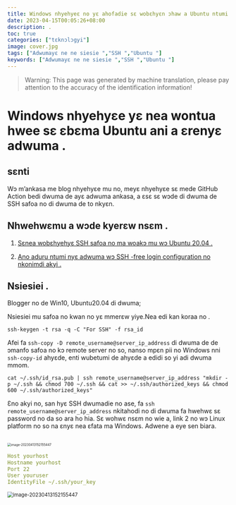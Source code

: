 ```yaml
---  
title: Windows nhyehyeɛ no yɛ ahofadie sɛ wobɛhyɛn ɔhaw a Ubuntu ntumi nyɛ adwuma no mu.  
date: 2023-04-15T00:05:26+08:00  
description: .  
toc: true  
categories: ["tɛknɔlɔgyi"]  
image: cover.jpg  
tags: ["Adwumayɛ ne ne siesie ","SSH ","Ubuntu "]  
keywords: ["Adwumayɛ ne ne siesie ","SSH ","Ubuntu "]  
---  
```

> Warning: This page was generated by machine translation, please pay attention to the accuracy of the identification information!  
  
# Windows nhyehyɛe yɛ nea wontua hwee sɛ ɛbɛma Ubuntu ani a ɛrenyɛ adwuma .  
  
## sɛnti  
  
Wɔ m’ankasa me blog nhyehyɛe mu no, meyɛ nhyehyɛe sɛ mede GitHub Action bedi dwuma de ayɛ adwuma ankasa, a ɛsɛ sɛ wɔde di dwuma de SSH safoa no di dwuma de to nkyɛn.  
  
## Nhwehwɛmu a wɔde kyerɛw nsɛm .  
  
1. [Sɛnea wobɛhyehyɛ SSH safoa no ma woakɔ mu wɔ Ubuntu 20.04 .](https://www.myfreax.com/how-to-set-up-ssh-keys-on-ubuntu-20-04/)  
  
2. [Ano aduru ntumi nyɛ adwuma wɔ SSH -free login configuration no nkonimdi akyi .](https://blog.csdn.net/lisongjia123/article/details/78513244)  
  
## Nsiesiei .  
  
Blogger no de Win10, Ubuntu20.04 di dwuma;  
  
Nsiesiei mu safoa no kwan no yɛ mmerɛw yiye.Nea edi kan koraa no .  
  
```shell  
ssh-keygen -t rsa -q -C "For SSH" -f rsa_id  
```  
  
Afei fa `ssh-copy -D remote_username@server_ip_address` di dwuma de de ɔmanfo safoa no kɔ remote server no so, nanso mpɛn pii no Windows nni` ssh-copy-id` ahyɛde, enti wubetumi de ahyɛde a edidi so yi adi dwuma mmom.  
  
```shell  
cat ~/.ssh/id_rsa.pub | ssh remote_username@server_ip_address "mkdir -p ~/.ssh && chmod 700 ~/.ssh && cat >> ~/.ssh/authorized_keys && chmod 600 ~/.ssh/authorized_keys"  
```  
  
Ɛno akyi no, san hyɛ SSH dwumadie no ase, fa `ssh remote_username@server_ip_address` nkitahodi no di dwuma fa hwehwɛ sɛ password no da so ara ho hia. Sɛ wohwɛ nsɛm no wie a, link 2 no wɔ Linux platform no so na ɛnyɛ nea ɛfata ma Windows. Adwene a eye sen biara.  
  
##  
  
  
  
<img src="image-20230413143814145.png" alt="image-20230413152155447" style="zoom:50%;" />  
  
  
  
```yaml  
Host yourhost  
Hostname yourhost  
Port 22  
User youruser  
IdentityFile ~/.ssh/your_key  
```  
  
  
<img src="image-20230413144414536.png" alt="image-20230413152155447" style="zoom:80%;" />  
  
